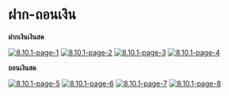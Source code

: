 # ฝาก-ถอนเงิน

**ฝากเงินเงินสด**

[![8.10.1-page-1](/images/8.10.1-page-1.jpg)](/images/8.10.1-page-1.jpg)
[![8.10.1-page-2](/images/8.10.1-page-2.jpg)](/images/8.10.1-page-2.jpg)
[![8.10.1-page-3](/images/8.10.1-page-3.jpg)](/images/8.10.1-page-3.jpg)
[![8.10.1-page-4](/images/8.10.1-page-4.jpg)](/images/8.10.1-page-4.jpg)



**ถอนเงินสด**

[![8.10.1-page-5](/images/8.10.1-page-5.jpg)](/images/8.10.1-page-5.jpg)
[![8.10.1-page-6](/images/8.10.1-page-6.jpg)](/images/8.10.1-page-6.jpg)
[![8.10.1-page-7](/images/8.10.1-page-7.jpg)](/images/8.10.1-page-7.jpg)
[![8.10.1-page-8](/images/8.10.1-page-8.jpg)](/images/8.10.1-page-8.jpg)

